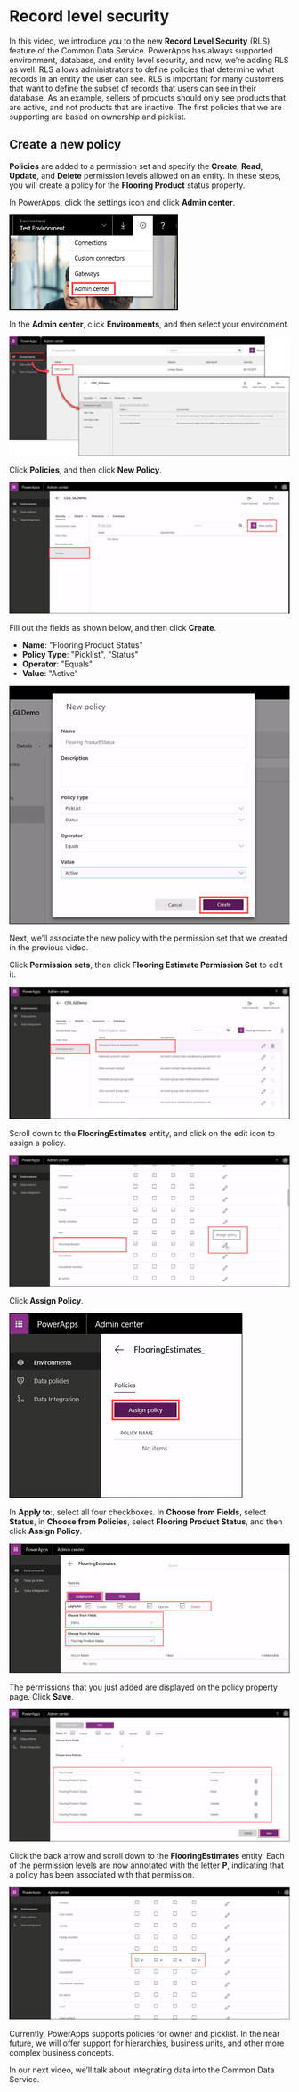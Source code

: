 <properties
   pageTitle="The Common Data Service: Managing RLS | Microsoft PowerApps"
   description="Managing Record Level Security the Common Data Service"
   services=""
   suite="powerapps"
   documentationCenter="na"
   authors="v-brbene"
   manager="anneta"
   editor=""
   tags=""
   featuredVideoId="os33pHQ9jSU"
   courseDuration="3m"/>

<tags
   ms.service="powerapps"
   ms.devlang="na"
   ms.topic="get-started-article"
   ms.tgt_pltfrm="na"
   ms.workload="na"
   ms.date="6/16/2017"
   ms.author="v-brbene"/>

# Record level security

In this video, we introduce you to the new **Record Level Security** (RLS) feature of the Common Data Service. PowerApps has always supported environment, database, and entity level security, and now, we’re adding RLS as well. RLS allows administrators to define policies that determine what records in an entity the user can see. RLS is important for many customers that want to define the subset of records that users can see in their database. As an example, sellers of products should only see products that are active, and not products that are inactive. The first policies that we are supporting are based on ownership and picklist. 


## Create a new policy 

**Policies** are added to a permission set and specify the **Create**, **Read**, **Update**, and **Delete** permission levels allowed on an entity. In these steps, you will create a policy for the **Flooring Product** status property.

In PowerApps, click the settings icon and click **Admin center**. 

![Admin-center](./media/learning-common-data-service-managing-rls/admin-center.png)

In the **Admin center**, click **Environments**, and then select your environment.

![Environment-roles](./media/learning-common-data-service-managing-rls/environment-roles.png)

Click **Policies**, and then click **New Policy**. 

![Create-new-policy](./media/learning-common-data-service-managing-rls/new-policy.png)

Fill out the fields as shown below, and then click **Create**.
- **Name**: "Flooring Product Status"
- **Policy Type**: "Picklist", "Status"
- **Operator**: "Equals"
- **Value**: "Active"

![Configure-new-policy](./media/learning-common-data-service-managing-rls/configure-new-policy.png)

Next, we’ll associate the new policy with the permission set that we created in the previous video. 

Click **Permission sets**, then click **Flooring Estimate Permission Set** to edit it.

![Edit-permission-set](./media/learning-common-data-service-managing-rls/permission-sets-select.png)

Scroll down to the **FlooringEstimates** entity, and click on the edit icon to assign a policy.

![Assign-policy](./media/learning-common-data-service-managing-rls/assign-policy.png)

Click **Assign Policy**.

![Assign-policy-select](./media/learning-common-data-service-managing-rls/assign-policy-button.png)

In **Apply to**:, select all four checkboxes. In **Choose from Fields**, select **Status**, in **Choose from Policies**, select **Flooring Product Status**, and then click **Assign Policy**.

![Configure-policy](./media/learning-common-data-service-managing-rls/configure-policy.png)

The permissions that you just added are displayed on the policy property page. Click **Save**.

![Save-policy](./media/learning-common-data-service-managing-rls/save-policy.png)

Click the back arrow and scroll down to the **FlooringEstimates** entity. Each of the permission levels are now annotated with the letter **P**, indicating that a policy has been associated with that permission. 

![Associated-policies](./media/learning-common-data-service-managing-rls/policy-associated.png)

Currently, PowerApps supports policies for owner and picklist. In the near future, we will offer support for hierarchies, business units, and other more complex business concepts.

In our next video, we’ll talk about integrating data into the Common Data Service.



